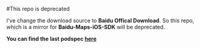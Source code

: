 #This repo is deprecated

I've change the download source to **Baidu Offical Download**. So this repo, which is a mirror for **Baidu-Maps-iOS-SDK** will be deprecated.

**You can find the last podspec [here](https://cocoapods.org/pods/Baidu-Maps-iOS-SDK)**
